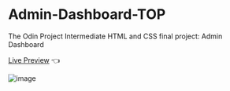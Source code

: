 # Admin-Dashboard-TOP
The Odin Project Intermediate HTML and CSS final project:  Admin Dashboard


<a href="">Live Preview</a> 👈

![image](https://user-images.githubusercontent.com/4437722/198173376-bea73a05-88a3-4256-93de-7623e8edb7ca.png)

